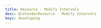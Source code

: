 ```yaml
---
title: Resource - Modify Intervals
desc: QCalendarResource - Modify Intervals
keys: developing
---
```


<example-viewer
  title="Modify Intervals"
  file="ResourceModifyIntervals"
  codepen-title="QCalendarResource"
/>
